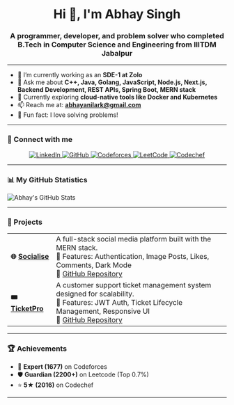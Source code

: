 <h1 align="center">Hi 👋, I'm Abhay Singh</h1>
<h3 align="center">A programmer, developer, and problem solver who completed B.Tech in Computer Science and Engineering from IIITDM Jabalpur</h3>

---

- 🔭 I’m currently working as an **SDE-1 at Zolo**
- 💬 Ask me about **C++, Java, Golang, JavaScript, Node.js, Next.js, Backend Development, REST APIs, Spring Boot, MERN stack**
- 🌱 Currently exploring **cloud-native tools like Docker and Kubernetes**
- 📫 Reach me at: **abhayanilark@gmail.com**
- 🧠 Fun fact: I love solving problems!

---

### 🔗 Connect with me

<p align="center">
  <a href="https://www.linkedin.com/in/abhay-singh-b825a1221/" target="_blank">
    <img src="https://img.shields.io/badge/LinkedIn-%230077B5.svg?style=for-the-badge&logo=linkedin&logoColor=white" alt="LinkedIn"/>
  </a>
  <a href="https://github.com/AnilarK" target="_blank">
    <img src="https://img.shields.io/badge/GitHub-%2312100E.svg?style=for-the-badge&logo=github&logoColor=white" alt="GitHub"/>
  </a>
  <a href="https://codeforces.com/profile/AbhayAnilark" target="_blank">
    <img src="https://img.shields.io/badge/Codeforces-%23EE8208.svg?style=for-the-badge&logo=codeforces&logoColor=white" alt="Codeforces"/>
  </a>
  <a href="https://leetcode.com/AbhayAnilark/" target="_blank">
    <img src="https://img.shields.io/badge/LeetCode-%23FFA116.svg?style=for-the-badge&logo=leetcode&logoColor=black" alt="LeetCode"/>
  </a>
  <a href="https://www.codechef.com/users/anilark" target="_blank">
    <img src="https://img.shields.io/badge/Codechef-%235A4F46.svg?style=for-the-badge&logo=codechef&logoColor=white" alt="Codechef"/>
  </a>
</p>

---

### 📊 My GitHub Statistics

![Abhay's GitHub Stats](https://github-readme-stats.vercel.app/api?username=AnilarK&show_icons=true&theme=react&rank_icon=percentile)

---

### 💼 Projects

<table>
  <tr>
    <td><b>🌐 <a href="https://socialize-iota.vercel.app" target="_blank">Socialise</a></b></td>
    <td>
      A full-stack social media platform built with the MERN stack.<br/>
      🔹 Features: Authentication, Image Posts, Likes, Comments, Dark Mode<br/>
      🔗 <a href="https://github.com/AnilarK/Socialise" target="_blank">GitHub Repository</a>
    </td>
  </tr>
  <tr>
    <td><b>🎟️ <a href="https://ticket-pro.onrender.com" target="_blank">TicketPro</a></b></td>
    <td>
      A customer support ticket management system designed for scalability.<br/>
      🔹 Features: JWT Auth, Ticket Lifecycle Management, Responsive UI<br/>
      🔗 <a href="https://github.com/AnilarK/ticket_pro" target="_blank">GitHub Repository</a>
    </td>
  </tr>
</table>

---

### 🏆 Achievements

- 🏅 **Expert (1677)** on Codeforces  
- 🛡️ **Guardian (2200+)** on Leetcode (Top 0.7%)  
- ⭐ **5★ (2016)** on Codechef  

---
